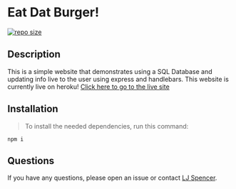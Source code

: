 # Eat Dat Burger!

[![repo size](https://img.shields.io/github/repo-size/hockeyduck3/Eat-Dat-Burger)](https://github.com/hockeyduck3/Eat-Dat-Burger)

## Description

This is a simple website that demonstrates using a SQL Database and updating info live to the user using express and handlebars. This website is currently live on heroku! [Click here to go to the live site](https://eat-dat-burger-website.herokuapp.com/)

## Installation

>To install the needed dependencies, run this command:

```
npm i
```

## Questions

If you have any questions, please open an issue or contact [LJ Spencer](https://github.com/hockeyduck3).
